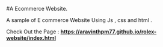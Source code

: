 #A Ecommerce Website.

A sample of E commerce Website Using Js , css and html . 




Check Out the Page :
<b>https://aravinthpm77.github.io/rolex-website/index.html</b>
